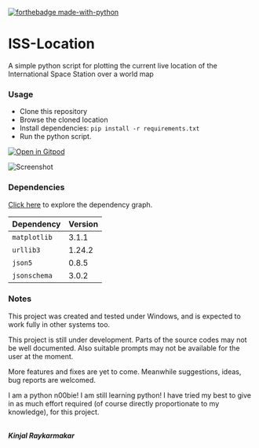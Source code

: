 [![forthebadge made-with-python](http://ForTheBadge.com/images/badges/made-with-python.svg)](https://www.python.org/)

# ISS-Location
A simple python script for plotting the current live location of the International Space Station over a world map

### Usage
* Clone this repository
* Browse the cloned location
* Install dependencies: ````pip install -r requirements.txt````
* Run the python script.

[![Open in Gitpod](https://gitpod.io/button/open-in-gitpod.svg)](https://gitpod.io/#https://github.com/Kinjalrk2k/ISS-Location)

![Screenshot](https://user-images.githubusercontent.com/34955854/70851930-b278bd00-1ec1-11ea-9a66-b93f541eab34.png)

### Dependencies
[Click here](https://github.com/Kinjalrk2k/pdfTools/network/dependencies) to explore the dependency graph.

| Dependency | Version |
|------------|---------|
| ```matplotlib```  | 3.1.1  |
|````urllib3````| 1.24.2 |
| ```json5```  | 0.8.5  |
|````jsonschema````| 3.0.2 |

### Notes
This project was created and tested under Windows, and is expected to work fully in other systems too.

This project is still under development. Parts of the source codes may not be well documented.
Also suitable prompts may not be available for the user at the moment.

More features and fixes are yet to come. Meanwhile suggestions, ideas, bug reports are welcomed.

I am a python n00bie! I am still learning python! I have tried my best to give in as much effort required (of course directly proportionate to my knowledge), for this project.

<br>***Kinjal Raykarmakar***
